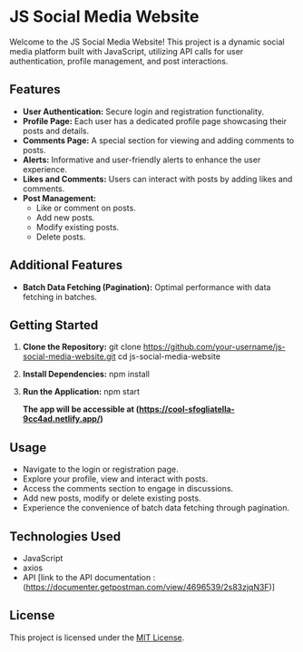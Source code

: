 # JS Social Media Website

Welcome to the JS Social Media Website! This project is a dynamic social media platform built with JavaScript, utilizing API calls for user authentication, profile management, and post interactions.

## Features

- **User Authentication:** Secure login and registration functionality.
- **Profile Page:** Each user has a dedicated profile page showcasing their posts and details.
- **Comments Page:** A special section for viewing and adding comments to posts.
- **Alerts:** Informative and user-friendly alerts to enhance the user experience.
- **Likes and Comments:** Users can interact with posts by adding likes and comments.
- **Post Management:**
  - Like or comment on posts.
  - Add new posts.
  - Modify existing posts.
  - Delete posts.

## Additional Features

- **Batch Data Fetching (Pagination):** Optimal performance with data fetching in batches.

## Getting Started

1. **Clone the Repository:**
   git clone https://github.com/your-username/js-social-media-website.git
   cd js-social-media-website
   

2. **Install Dependencies:**
   npm install

3. **Run the Application:**
   npm start
   
   **The app will be accessible at (https://cool-sfogliatella-9cc4ad.netlify.app/)**

## Usage

- Navigate to the login or registration page.
- Explore your profile, view and interact with posts.
- Access the comments section to engage in discussions.
- Add new posts, modify or delete existing posts.
- Experience the convenience of batch data fetching through pagination.

## Technologies Used

- JavaScript
- axios 
- API [link to the API documentation :(https://documenter.getpostman.com/view/4696539/2s83zjqN3F)]

## License

This project is licensed under the [MIT License](LICENSE).

